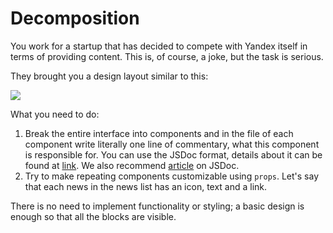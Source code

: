 Decomposition
===

You work for a startup that has decided to compete with Yandex itself in terms of providing content. This is, of course, a joke, but the task is serious.

They brought you a design layout similar to this:

![](./assets/decomposition.png)

What you need to do:

1. Break the entire interface into components and in the file of each component write literally one line of commentary, what this component is responsible for. You can use the JSDoc format, details about it can be found at [link](https://react-styleguidist.js.org/docs/documenting/). We also recommend [article](https://medium.com/@antonkrinitsyn/jsdoc-react-5e6c530880a0) on JSDoc.
1. Try to make repeating components customizable using `props`. Let's say that each news in the news list has an icon, text and a link.

There is no need to implement functionality or styling; a basic design is enough so that all the blocks are visible.